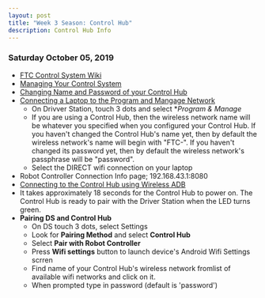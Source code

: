 ```yaml
---
layout: post
title: "Week 3 Season: Control Hub"
description: Control Hub Info
---
```



### Saturday October 05, 2019
* [FTC Control System Wiki](https://github.com/ftctechnh/ftc_app/wiki/The-FTC-Control-System)
* [Managing Your Control System](https://github.com/ftctechnh/ftc_app/wiki/Managing-Your-Control-System)
* [Changing Name and Password of your Control Hub](https://github.com/ftctechnh/ftc_app/wiki/Managing-a-Control-Hub)
* [Connecting a Laptop to the Program and Mangage Network](https://github.com/ftctechnh/ftc_app/wiki/Connecting-a-Laptop-to-the-Program-&-Manage-Network)
  * On Drivver Station, touch 3 dots and select **Program & Manage*
  * If you are using a Control Hub, then the wireless network name will be whatever you specified when you configured your Control Hub. If you haven't changed the Control Hub's name yet, then by default the wireless network's name will begin with "FTC-". If you haven't changed its password yet, then by default the wireless network's passphrase will be "password". 
  * Select the DIRECT wifi connection on your laptop
* Robot Controller Connection Info page; 192.168.43.1:8080
* [Connecting to the Control Hub using Wireless ADB](https://github.com/ftctechnh/ftc_app/wiki/Managing-a-Control-Hub)
* It takes approximately 18 seconds for the Control Hub to power on. The Control Hub is ready to pair with the Driver Station when the LED turns green. 
* **Pairing DS and Control Hub**
  * On DS touch 3 dots, select Settings 
  * Look for **Pairing Method** and select **Control Hub**
  * Select **Pair with Robot Controller**
  * Press **Wifi settings** button to launch device's Android Wifi Settings scrren
  * Find name of your Control Hub's wireless network fromlist of available wifi networks and click on it. 
  * When prompted type in password (default is 'password') 

